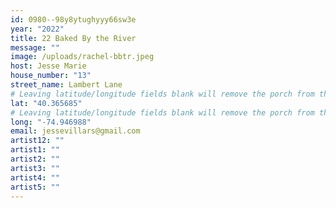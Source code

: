 ```yaml
---
id: 0980--98y8ytughyyy66sw3e
year: "2022"
title: 22 Baked By the River
message: ""
image: /uploads/rachel-bbtr.jpeg
host: Jesse Marie
house_number: "13"
street_name: Lambert Lane
# Leaving latitude/longitude fields blank will remove the porch from the Porchfest map.
lat: "40.365685"
# Leaving latitude/longitude fields blank will remove the porch from the Porchfest map.
long: "-74.946988"
email: jessevillars@gmail.com
artist12: ""
artist1: ""
artist2: ""
artist3: ""
artist4: ""
artist5: ""
---
```

